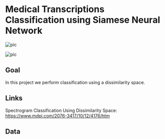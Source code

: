 # Medical Transcriptions Classification using Siamese Neural Network

![pic](..main/images/giraffes.JPG)

![pic](https://github.com/OdedMous/Medical-Transcriptions-Classification/blob/main/images/giraffes.jpg?raw=true)

## Goal
In this project we perform classification using a dissimilarity space.

## Links
Spectrogram Classification Using Dissimilarity Space: https://www.mdpi.com/2076-3417/10/12/4176/htm

## Data
